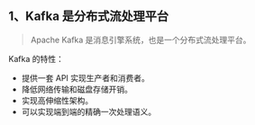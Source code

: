 # 

## 1、Kafka 是分布式流处理平台
> Apache Kafka 是消息引擎系统，也是一个分布式流处理平台。

Kafka 的特性：
- 提供一套 API 实现生产者和消费者。
- 降低网络传输和磁盘存储开销。
- 实现高伸缩性架构。
- 可以实现端到端的精确一次处理语义。



